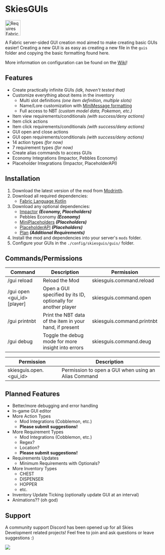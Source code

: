 # SkiesGUIs
<img height="50" src="https://camo.githubusercontent.com/a94064bebbf15dfed1fddf70437ea2ac3521ce55ac85650e35137db9de12979d/68747470733a2f2f692e696d6775722e636f6d2f6331444839564c2e706e67" alt="Requires Fabric Kotlin"/>

A Fabric server-sided GUI creation mod aimed to make creating basic GUIs easier! Creating a new GUI is as easy as creating a new file in the `guis` folder and copying the basic formatting found here.

More information on configuration can be found on the [Wiki](https://github.com/PokeSkies/SkiesGUIs/wiki)!

## Features
- Create practically infinite GUIs *(idk, haven't tested that)*
- Customize everything about items in the inventory
  - Multi slot definitions *(one item definition, multiple slots)*
  - Name/Lore customization with [MiniMessage formatting](https://docs.advntr.dev/minimessage/format.html)
  - Full access to NBT *(custom model data, Pokemon, etc.)*
- Item view requirements/conditionals *(with success/deny actions)*
- Item click actions
- Item click requirements/conditionals *(with success/deny actions)*
- GUI open and close actions
- GUI open requirements/conditionals *(with success/deny actions)*
- 14 action types *(for now)*
- 7 requirement types *(for now)*
- Create alias commands to access GUIs
- Economy Integrations (Impactor, Pebbles Economy)
- Placeholder Integrations (Impactor, PlaceholderAPI)

## Installation
1. Download the latest version of the mod from [Modrinth](https://modrinth.com/mod/skiesguis).
2. Download all required dependencies:
   - [Fabric Language Kotlin](https://modrinth.com/mod/fabric-language-kotlin)
3. Download any optional dependencies:
   - [Impactor](https://modrinth.com/mod/impactor) **_(Economy, Placeholders)_**
   - Pebbles Economy **_(Economy)_**
   - [MiniPlaceholders](https://modrinth.com/plugin/miniplaceholders) **_(Placeholders)_**
   - [PlaceholderAPI]() **_(Placeholders)_**
   - [Plan]() **_(Additional Requirements)_**
4. Install the mod and dependencies into your server's `mods` folder.
5. Configure your GUIs in the `./config/skiesguis/guis/` folder.

## Commands/Permissions
| Command                     | Description                                                   | Permission                 |
|-----------------------------|---------------------------------------------------------------|----------------------------|
| /gui reload                 | Reload the Mod                                                | skiesguis.command.reload   |
| /gui open <gui_id> [player] | Open a GUI specified by its ID, optionally for another player | skiesguis.command.open     |
| /gui printnbt               | Print the NBT data of the item in your hand, if present       | skiesguis.command.printnbt |
| /gui debug                  | Toggle the debug mode for more insight into errors            | skiesguis.command.deug     |

| Permission              | Description                                          |
|-------------------------|------------------------------------------------------|
| skiesguis.open.<gui_id> | Permission to open a GUI when using an Alias Command |


## Planned Features
- Better/more debugging and error handling
- In-game GUI editor
- More Action Types
    - Mod Integrations (Cobblemon, etc.)
  - **Please submit suggestions!**
- More Requirement Types
    - Mod Integrations (Cobblemon, etc.)
    - Regex?
    - Location?
    - **Please submit suggestions!**
- Requirements Updates
    - Minimum Requirements with Optionals?
- More Inventory Types
    - CHEST
    - DISPENSER
    - HOPPER
    - etc.
- Inventory Update Ticking (optionally update GUI at an interval)
- Animations?? (oh god)

## Support
A community support Discord has been opened up for all Skies Development related projects! Feel free to join and ask questions or leave suggestions :)

<a class="discord-widget" href="https://discord.gg/cgBww275Fg" title="Join us on Discord"><img src="https://discordapp.com/api/guilds/1158447623989116980/embed.png?style=banner2"></a>
